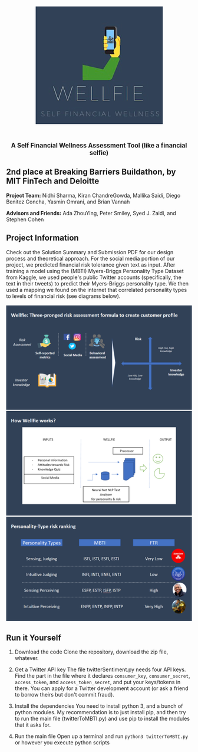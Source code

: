 
<p align="center">
  <img width="345" height="319" src="icon.png">
</p>
<br>
<p align="center">
  <b><big> A Self Financial Wellness Assessment Tool (like a financial selfie) </big></b>
</p>


## 2nd place at Breaking Barriers Buildathon, by MIT FinTech and Deloitte
**Project Team:**
Nidhi Sharma, Kiran ChandreGowda, Mallika Saidi, Diego Benitez Concha, Yasmin Omrani, and Brian Vannah

**Advisors and Friends:**
Ada ZhouYing, Peter Smiley, Syed J. Zaidi, and Stephen Cohen


## Project Information

Check out the Solution Summary and Submission PDF for our design process and theoretical approach. For the social media portion of our project, we predicted financial risk tolerance given text as input. After training a model using the (MBTI) Myers-Briggs Personality Type Dataset from Kaggle, we used people's public Twitter accounts (specifically, the text in their tweets) to predict their Myers-Briggs personality type. We then used a mapping we found on the internet that correlated personality types to levels of financial risk (see diagrams below).
<br>
<br>
![project diagram](quads.png)
![project flowchart](diagram.png)
![project flowchart](MBTIRisk.png)

## Run it Yourself

1. Download the code
Clone the repository, download the zip file, whatever.

2. Get a Twitter API key
The file twitterSentiment.py needs four API keys. Find the part in the file where it declares `consumer_key`, `consumer_secret`, `access_token`, and `access_token_secret`, and put your keys/tokens in there. You can apply for a Twitter development account (or ask a friend to borrow theirs but don't commit fraud).

3. Install the dependencies
You need to install python 3, and a bunch of python modules. My recommendation is to just install pip, and then try to run the main file (twitterToMBTI.py) and use pip to install the modules that it asks for.

4. Run the main file
Open up a terminal and run `python3 twitterToMBTI.py` or however you execute python scripts

